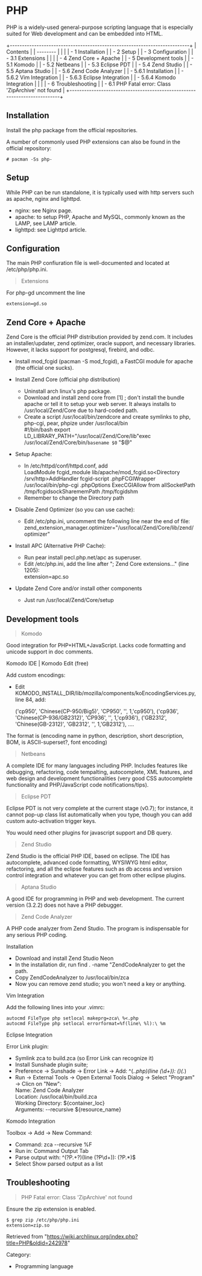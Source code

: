 PHP
===

PHP is a widely-used general-purpose scripting language that is
especially suited for Web development and can be embedded into HTML.

+--------------------------------------------------------------------------+
| Contents                                                                 |
| --------                                                                 |
|                                                                          |
| -   1 Installation                                                       |
| -   2 Setup                                                              |
| -   3 Configuration                                                      |
|     -   3.1 Extensions                                                   |
|                                                                          |
| -   4 Zend Core + Apache                                                 |
| -   5 Development tools                                                  |
|     -   5.1 Komodo                                                       |
|     -   5.2 Netbeans                                                     |
|     -   5.3 Eclipse PDT                                                  |
|     -   5.4 Zend Studio                                                  |
|     -   5.5 Aptana Studio                                                |
|     -   5.6 Zend Code Analyzer                                           |
|         -   5.6.1 Installation                                           |
|         -   5.6.2 Vim Integration                                        |
|         -   5.6.3 Eclipse Integration                                    |
|         -   5.6.4 Komodo Integration                                     |
|                                                                          |
| -   6 Troubleshooting                                                    |
|     -   6.1 PHP Fatal error: Class 'ZipArchive' not found                |
+--------------------------------------------------------------------------+

Installation
------------

Install the php package from the official repositories.

A number of commonly used PHP extensions can also be found in the
official repository:

    # pacman -Ss php-

Setup
-----

While PHP can be run standalone, it is typically used with http servers
such as apache, nginx and lighttpd.

-   nginx: see Nginx page.
-   apache: to setup PHP, Apache and MySQL, commonly known as the LAMP,
    see LAMP article.
-   lighttpd: see Lighttpd article.

Configuration
-------------

The main PHP confiuration file is well-documented and located at
/etc/php/php.ini.

> Extensions

For php-gd uncomment the line

    extension=gd.so

Zend Core + Apache
------------------

Zend Core is the official PHP distribution provided by zend.com. It
includes an installer/updater, zend optimizer, oracle support, and
necessary libraries. However, it lacks support for postgresql, firebird,
and odbc.

-   Install mod_fcgid (pacman -S mod_fcgid), a FastCGI module for apache
    (the official one sucks).
-   Install Zend Core (official php distribution)
    -   Uninstall arch linux's php package.
    -   Download and install zend core from [1] ; don't install the
        bundle apache or tell it to setup your web server. It always
        installs to /usr/local/Zend/Core due to hard-coded path.
    -   Create a script /usr/local/bin/zendcore and create symlinks to
        php, php-cgi, pear, phpize under /usr/local/bin  
        #!/bin/bash                                                                                                                                       export LD_LIBRARY_PATH="/usr/local/Zend/Core/lib"exec /usr/local/Zend/Core/bin/`basename $0` "$@"

-   Setup Apache:
    -   In /etc/httpd/conf/httpd.conf, add  
        LoadModule fcgid_module lib/apache/mod_fcgid.so<Directory /srv/http>AddHandler fcgid-script .phpFCGIWrapper /usr/local/bin/php-cgi .phpOptions ExecCGIAllow from all</Directory>SocketPath /tmp/fcgidsockSharememPath /tmp/fcgidshm
    -   Remember to change the Directory path

-   Disable Zend Optimizer (so you can use cache):
    -   Edit /etc/php.ini, uncomment the following line near the end of
        file:  
        zend_extension_manager.optimizer="/usr/local/Zend/Core/lib/zend/optimizer"

-   Install APC (Alternative PHP Cache):
    -   Run pear install pecl.php.net/apc as superuser.
    -   Edit /etc/php.ini, add the line after "; Zend Core
        extensions..." (line 1205):  
        extension=apc.so

-   Update Zend Core and/or install other components
    -   Just run /usr/local/Zend/Core/setup

Development tools
-----------------

> Komodo

Good integration for PHP+HTML+JavaScript. Lacks code formatting and
unicode support in doc comments.

Komodo IDE | Komodo Edit (free)

Add custom encodings:

-   Edit
    KOMODO_INSTALL_DIR/lib/mozilla/components/koEncodingServices.py,
    line 84, add:

     ('cp950', 'Chinese(CP-950/Big5)', 'CP950', '', 1,'cp950'),
     ('cp936', 'Chinese(CP-936/GB2312)', 'CP936', '', 1,'cp936'),
     ('GB2312', 'Chinese(GB-2312)', 'GB2312', '', 1,'GB2312'),
     ....

The format is (encoding name in python, description, short description,
BOM, is ASCII-superset?, font encoding)

> Netbeans

A complete IDE for many languages including PHP. Includes features like
debugging, refactoring, code tempalting, autocomplete, XML features, and
web design and development functionalities (very good CSS autocomplete
functionality and PHP/JavaScript code notifications/tips).

> Eclipse PDT

Eclipse PDT is not very complete at the current stage (v0.7); for
instance, it cannot pop-up class list automatically when you type,
though you can add custom auto-activation trigger keys.

You would need other plugins for javascript support and DB query.

> Zend Studio

Zend Studio is the official PHP IDE, based on eclipse. The IDE has
autocomplete, advanced code formatting, WYSIWYG html editor,
refactoring, and all the eclipse features such as db access and version
control integration and whatever you can get from other eclipse plugins.

> Aptana Studio

A good IDE for programming in PHP and web development. The current
version (3.2.2) does not have a PHP debugger.

> Zend Code Analyzer

A PHP code analyzer from Zend Studio. The program is indispensable for
any serious PHP coding.

Installation

-   Download and install Zend Studio Neon
-   In the installation dir, run find . -name "ZendCodeAnalyzer to get
    the path.
-   Copy ZendCodeAnalyzer to /usr/local/bin/zca
-   Now you can remove zend studio; you won't need a key or anything.

Vim Integration

Add the following lines into your .vimrc:

    autocmd FileType php setlocal makeprg=zca\ %<.php
    autocmd FileType php setlocal errorformat=%f(line\ %l):\ %m

Eclipse Integration

Error Link plugin:

-   Symlink zca to build.zca (so Error Link can recognize it)
-   Install Sunshade plugin suite;
-   Preference -> Sunshade -> Error Link -> Add:
    ^(.*\.php)\(line (\d+)\): ()(.*)
-   Run -> External Tools -> Open External Tools Dialog -> Select
    "Program" -> Clicn on "New":  
    Name: Zend Code Analyzer  
    Location: /usr/local/bin/build.zca  
    Working Directory: ${container_loc}  
    Arguments: --recursive ${resource_name}

Komodo Integration

Toolbox -> Add -> New Command:

-   Command: zca --recursive %F
-   Run in: Command Output Tab
-   Parse output with:
    ^(?P<file>.+?)\(line (?P<line>\d+)\): (?P<content>.*)$
-   Select Show parsed output as a list

Troubleshooting
---------------

> PHP Fatal error: Class 'ZipArchive' not found

Ensure the zip extension is enabled.

    $ grep zip /etc/php/php.ini
    extension=zip.so

Retrieved from
"https://wiki.archlinux.org/index.php?title=PHP&oldid=242978"

Category:

-   Programming language

